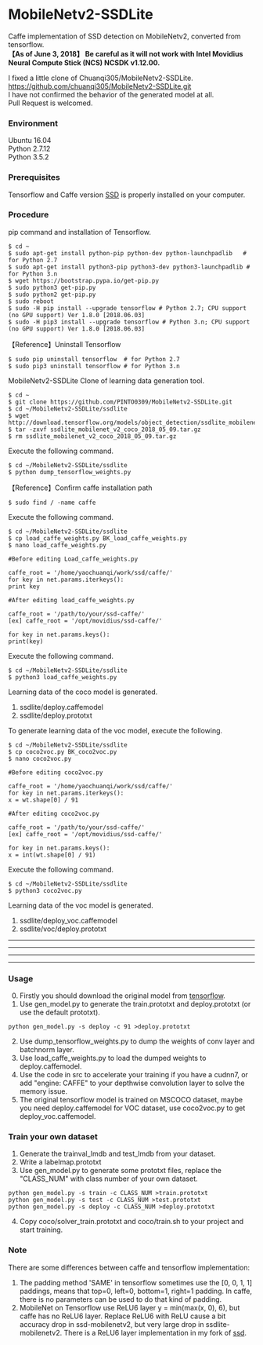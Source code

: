 # MobileNetv2-SSDLite
Caffe implementation of SSD detection on MobileNetv2, converted from tensorflow.<br>
**【As of June 3, 2018】 Be careful as it will not work with Intel Movidius Neural Compute Stick (NCS) NCSDK v1.12.00.**

I fixed a little clone of Chuanqi305/MobileNetv2-SSDLite.<br>
https://github.com/chuanqi305/MobileNetv2-SSDLite.git<br>
I have not confirmed the behavior of the generated model at all.<br>
Pull Request is welcomed.<br>

### Environment
Ubuntu 16.04<br>
Python 2.7.12<br>
Python 3.5.2<br>

### Prerequisites
Tensorflow and Caffe version [SSD](https://github.com/weiliu89/caffe) is properly installed on your computer.

### Procedure

pip command and installation of Tensorflow.

```
$ cd ~
$ sudo apt-get install python-pip python-dev python-launchpadlib   # for Python 2.7
$ sudo apt-get install python3-pip python3-dev python3-launchpadlib # for Python 3.n
$ wget https://bootstrap.pypa.io/get-pip.py
$ sudo python3 get-pip.py
$ sudo python2 get-pip.py
$ sudo reboot
$ sudo -H pip install --upgrade tensorflow # Python 2.7; CPU support (no GPU support) Ver 1.8.0 [2018.06.03]
$ sudo -H pip3 install --upgrade tensorflow # Python 3.n; CPU support (no GPU support) Ver 1.8.0 [2018.06.03]
```

【Reference】Uninstall Tensorflow

```
$ sudo pip uninstall tensorflow  # for Python 2.7
$ sudo pip3 uninstall tensorflow # for Python 3.n
```

MobileNetv2-SSDLite Clone of learning data generation tool.

```
$ cd ~
$ git clone https://github.com/PINTO0309/MobileNetv2-SSDLite.git
$ cd ~/MobileNetv2-SSDLite/ssdlite
$ wget http://download.tensorflow.org/models/object_detection/ssdlite_mobilenet_v2_coco_2018_05_09.tar.gz
$ tar -zxvf ssdlite_mobilenet_v2_coco_2018_05_09.tar.gz
$ rm ssdlite_mobilenet_v2_coco_2018_05_09.tar.gz
```

Execute the following command.

```
$ cd ~/MobileNetv2-SSDLite/ssdlite
$ python dump_tensorflow_weights.py
```

【Reference】Confirm caffe installation path

```
$ sudo find / -name caffe
```

Execute the following command.

```
$ cd ~/MobileNetv2-SSDLite/ssdlite
$ cp load_caffe_weights.py BK_load_caffe_weights.py
$ nano load_caffe_weights.py
```

```
#Before editing Load_caffe_weights.py

caffe_root = '/home/yaochuanqi/work/ssd/caffe/'
for key in net.params.iterkeys():
print key
```

```
#After editing load_caffe_weights.py

caffe_root = '/path/to/your/ssd-caffe/'
[ex] caffe_root = '/opt/movidius/ssd-caffe/'

for key in net.params.keys():
print(key)
```

Execute the following command.

```
$ cd ~/MobileNetv2-SSDLite/ssdlite
$ python3 load_caffe_weights.py
```

Learning data of the coco model is generated.<br>
1. ssdlite/deploy.caffemodel
2. ssdlite/deploy.prototxt


To generate learning data of the voc model, execute the following.

```
$ cd ~/MobileNetv2-SSDLite/ssdlite
$ cp coco2voc.py BK_coco2voc.py
$ nano coco2voc.py
```

```
#Before editing coco2voc.py

caffe_root = '/home/yaochuanqi/work/ssd/caffe/'
for key in net.params.iterkeys():
x = wt.shape[0] / 91
```

```
#After editing coco2voc.py

caffe_root = '/path/to/your/ssd-caffe/'
[ex] caffe_root = '/opt/movidius/ssd-caffe/'

for key in net.params.keys():
x = int(wt.shape[0] / 91)
```

Execute the following command.

```shell
$ cd ~/MobileNetv2-SSDLite/ssdlite
$ python3 coco2voc.py
```

Learning data of the voc model is generated.
1. ssdlite/deploy_voc.caffemodel
2. ssdlite/voc/deploy.prototxt

<hr>
<hr>
<hr>
<hr>

### Usage
0. Firstly you should download the original model from [tensorflow](https://github.com/tensorflow/models/blob/master/research/object_detection/g3doc/detection_model_zoo.md).
1. Use gen_model.py to generate the train.prototxt and deploy.prototxt (or use the default prototxt).
```
python gen_model.py -s deploy -c 91 >deploy.prototxt
```
2. Use dump_tensorflow_weights.py to dump the weights of conv layer and batchnorm layer.
3. Use load_caffe_weights.py to load the dumped weights to deploy.caffemodel.
4. Use the code in src to accelerate your training if you have a cudnn7, or add "engine: CAFFE" to your depthwise convolution layer to solve the memory issue.
5. The original tensorflow model is trained on MSCOCO dataset, maybe you need deploy.caffemodel for VOC dataset, use coco2voc.py to get deploy_voc.caffemodel.

### Train your own dataset
1. Generate the trainval_lmdb and test_lmdb from your dataset.
2. Write a labelmap.prototxt
3. Use gen_model.py to generate some prototxt files, replace the "CLASS_NUM" with class number of your own dataset.
```
python gen_model.py -s train -c CLASS_NUM >train.prototxt
python gen_model.py -s test -c CLASS_NUM >test.prototxt
python gen_model.py -s deploy -c CLASS_NUM >deploy.prototxt
```
4. Copy coco/solver_train.prototxt and coco/train.sh to your project and start training.

### Note
There are some differences between caffe and tensorflow implementation:
1. The padding method 'SAME' in tensorflow sometimes use the [0, 0, 1, 1] paddings, means that top=0, left=0, bottom=1, right=1 padding. In caffe, there is no parameters can be used to do that kind of padding.
2. MobileNet on Tensorflow use ReLU6 layer y = min(max(x, 0), 6), but caffe has no ReLU6 layer. Replace ReLU6 with ReLU cause a bit accuracy drop in ssd-mobilenetv2, but very large drop in ssdlite-mobilenetv2. There is a ReLU6 layer implementation in my fork of [ssd](https://github.com/chuanqi305/ssd).


